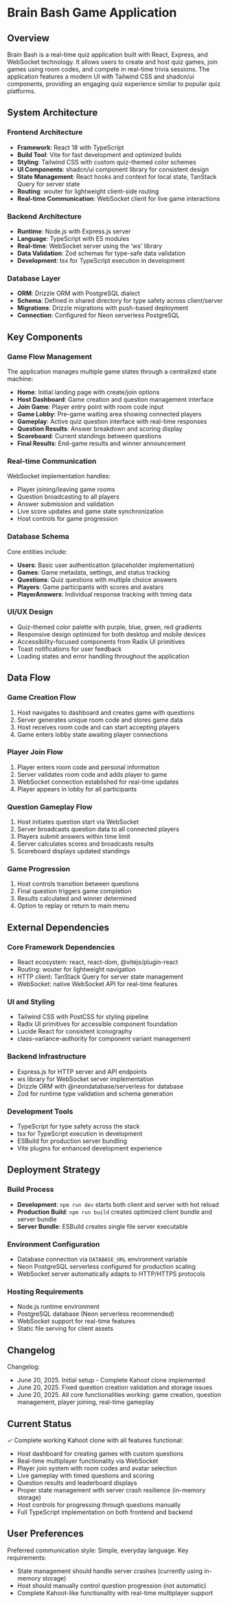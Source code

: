 # Brain Bash Game Application

## Overview

Brain Bash is a real-time quiz application built with React, Express, and WebSocket technology. It allows users to create and host quiz games, join games using room codes, and compete in real-time trivia sessions. The application features a modern UI with Tailwind CSS and shadcn/ui components, providing an engaging quiz experience similar to popular quiz platforms.

## System Architecture

### Frontend Architecture

- **Framework**: React 18 with TypeScript
- **Build Tool**: Vite for fast development and optimized builds
- **Styling**: Tailwind CSS with custom quiz-themed color schemes
- **UI Components**: shadcn/ui component library for consistent design
- **State Management**: React hooks and context for local state, TanStack Query for server state
- **Routing**: wouter for lightweight client-side routing
- **Real-time Communication**: WebSocket client for live game interactions

### Backend Architecture

- **Runtime**: Node.js with Express.js server
- **Language**: TypeScript with ES modules
- **Real-time**: WebSocket server using the 'ws' library
- **Data Validation**: Zod schemas for type-safe data validation
- **Development**: tsx for TypeScript execution in development

### Database Layer

- **ORM**: Drizzle ORM with PostgreSQL dialect
- **Schema**: Defined in shared directory for type safety across client/server
- **Migrations**: Drizzle migrations with push-based deployment
- **Connection**: Configured for Neon serverless PostgreSQL

## Key Components

### Game Flow Management

The application manages multiple game states through a centralized state machine:

- **Home**: Initial landing page with create/join options
- **Host Dashboard**: Game creation and question management interface
- **Join Game**: Player entry point with room code input
- **Game Lobby**: Pre-game waiting area showing connected players
- **Gameplay**: Active quiz question interface with real-time responses
- **Question Results**: Answer breakdown and scoring display
- **Scoreboard**: Current standings between questions
- **Final Results**: End-game results and winner announcement

### Real-time Communication

WebSocket implementation handles:

- Player joining/leaving game rooms
- Question broadcasting to all players
- Answer submission and validation
- Live score updates and game state synchronization
- Host controls for game progression

### Database Schema

Core entities include:

- **Users**: Basic user authentication (placeholder implementation)
- **Games**: Game metadata, settings, and status tracking
- **Questions**: Quiz questions with multiple choice answers
- **Players**: Game participants with scores and avatars
- **PlayerAnswers**: Individual response tracking with timing data

### UI/UX Design

- Quiz-themed color palette with purple, blue, green, red gradients
- Responsive design optimized for both desktop and mobile devices
- Accessibility-focused components from Radix UI primitives
- Toast notifications for user feedback
- Loading states and error handling throughout the application

## Data Flow

### Game Creation Flow

1. Host navigates to dashboard and creates game with questions
2. Server generates unique room code and stores game data
3. Host receives room code and can start accepting players
4. Game enters lobby state awaiting player connections

### Player Join Flow

1. Player enters room code and personal information
2. Server validates room code and adds player to game
3. WebSocket connection established for real-time updates
4. Player appears in lobby for all participants

### Question Gameplay Flow

1. Host initiates question start via WebSocket
2. Server broadcasts question data to all connected players
3. Players submit answers within time limit
4. Server calculates scores and broadcasts results
5. Scoreboard displays updated standings

### Game Progression

1. Host controls transition between questions
2. Final question triggers game completion
3. Results calculated and winner determined
4. Option to replay or return to main menu

## External Dependencies

### Core Framework Dependencies

- React ecosystem: react, react-dom, @vitejs/plugin-react
- Routing: wouter for lightweight navigation
- HTTP client: TanStack Query for server state management
- WebSocket: native WebSocket API for real-time features

### UI and Styling

- Tailwind CSS with PostCSS for styling pipeline
- Radix UI primitives for accessible component foundation
- Lucide React for consistent iconography
- class-variance-authority for component variant management

### Backend Infrastructure

- Express.js for HTTP server and API endpoints
- ws library for WebSocket server implementation
- Drizzle ORM with @neondatabase/serverless for database
- Zod for runtime type validation and schema generation

### Development Tools

- TypeScript for type safety across the stack
- tsx for TypeScript execution in development
- ESBuild for production server bundling
- Vite plugins for enhanced development experience

## Deployment Strategy

### Build Process

- **Development**: `npm run dev` starts both client and server with hot reload
- **Production Build**: `npm run build` creates optimized client bundle and server bundle
- **Server Bundle**: ESBuild creates single file server executable

### Environment Configuration

- Database connection via `DATABASE_URL` environment variable
- Neon PostgreSQL serverless configured for production scaling
- WebSocket server automatically adapts to HTTP/HTTPS protocols

### Hosting Requirements

- Node.js runtime environment
- PostgreSQL database (Neon serverless recommended)
- WebSocket support for real-time features
- Static file serving for client assets

## Changelog

Changelog:

- June 20, 2025. Initial setup - Complete Kahoot clone implemented
- June 20, 2025. Fixed question creation validation and storage issues
- June 20, 2025. All core functionalities working: game creation, question management, player joining, real-time gameplay

## Current Status

✓ Complete working Kahoot clone with all features functional:

- Host dashboard for creating games with custom questions
- Real-time multiplayer functionality via WebSocket
- Player join system with room codes and avatar selection
- Live gameplay with timed questions and scoring
- Question results and leaderboard displays
- Proper state management with server crash resilience (in-memory storage)
- Host controls for progressing through questions manually
- Full TypeScript implementation on both frontend and backend

## User Preferences

Preferred communication style: Simple, everyday language.
Key requirements:

- State management should handle server crashes (currently using in-memory storage)
- Host should manually control question progression (not automatic)
- Complete Kahoot-like functionality with real-time multiplayer support
